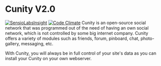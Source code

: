 Cunity V2.0
===========

[![SensioLabsInsight](https://insight.sensiolabs.com/projects/d06367f7-725f-4ac9-9db1-ba52cec330b1/big.png)](https://insight.sensiolabs.com/projects/d06367f7-725f-4ac9-9db1-ba52cec330b1)
[![Code Climate](https://codeclimate.com/github/smartinmedia/cunity/badges/gpa.svg)](https://codeclimate.com/github/smartinmedia/cunity)
Cunity is an open-source social network that was programmed out of the need of having an own social network, which is not controlled by some big internet company. Cunity offers a variety of modules such as friends, forum, pinboard, chat, photo-gallery, messaging, etc.

With Cunity, you will always be in full control of your site's data as you can install your Cunity on your own webserver.
